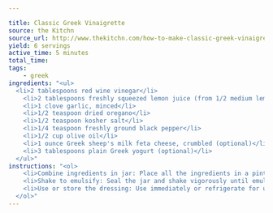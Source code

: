 ```yaml
---

title: Classic Greek Vinaigrette
source: the Kitchn
source_url: http://www.thekitchn.com/how-to-make-classic-greek-vinaigrette-242610
yield: 6 servings
active_time: 5 minutes
total_time:
tags: 
	- greek
ingredients: "<ul>
  <li>2 tablespoons red wine vinegar</li>
	<li>2 tablespoons freshly squeezed lemon juice (from 1/2 medium lemon)</li>
	<li>1 clove garlic, minced</li>
	<li>1/2 teaspoon dried oregano</li>
	<li>1/2 teaspoon kosher salt</li>
	<li>1/4 teaspoon freshly ground black pepper</li>
	<li>1/2 cup olive oil</li>
	<li>1 ounce Greek sheep's milk feta cheese, crumbled (optional)</li>
	<li>3 tablespoons plain Greek yogurt (optional)</li>
  </ul>"
instructions: "<ol>
	<li>Combine ingredients in jar: Place all the ingredients in a pint glass jar. Add the feta and/or yogurt at this point if you want to make those variations.</li>
	<li>Shake to emulsify: Seal the jar and shake vigorously until emulsified, about 30 seconds.</li>
	<li>Use or store the dressing: Use immediately or refrigerate for up to 1 week, shaking to emulsify again before use.</li>
  </ol>"
---
```

